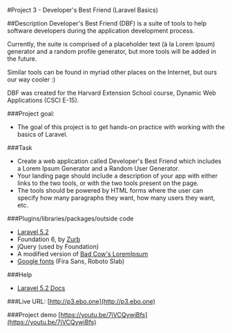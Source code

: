 #Project 3 - Developer's Best Friend (Laravel Basics)


##Description
Developer's Best Friend (DBF) is a suite of tools to help software developers during the application development process. 

Currently, the suite is comprised of a placeholder text (à la Lorem Ipsum) generator and a random profile generator, but more tools will be added in the future.

Similar tools can be found in myriad other places on the Internet, but ours our way cooler :)

DBF was created for the Harvard Extension School course, Dynamic Web Applications (CSCI E-15). 

###Project goal:

+ The goal of this project is to get hands-on practice with working with the basics of Laravel.

###Task

+ Create a web application called Developer's Best Friend which includes a Lorem Ipsum Generator and a Random User Generator.
+ Your landing page should include a description of your app with either links to the two tools, or with the two tools present on the page.
+ The tools should be powered by HTML forms where the user can specify how many paragraphs they want, how many users they want, etc.

###Plugins/libraries/packages/outside code
+ [Laravel 5.2](http://laravel.com)
+ Foundation 6, by [Zurb](http://foundation.zurb.com)
+ jQuery (used by Foundation)
+ A modified version of [Bad Cow's LoremIpsum](https://github.com/Badcow/LoremIpsum)
+ [Google fonts](http://google.com/fonts) (Fira Sans, Roboto Slab)

###Help

+ [Laravel 5.2 Docs](https://laravel.com/docs/5.2)

###Live URL:
[http://p3.ebo.one](http://p3.ebo.one)


###Project demo
[https://youtu.be/7jVCQywjBfs](https://youtu.be/7jVCQywjBfs)